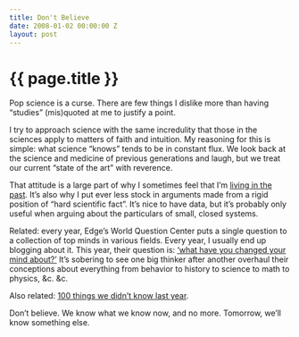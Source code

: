 ```yaml
---
title: Don't Believe
date: 2008-01-02 00:00:00 Z
layout: post
---
```


{{ page.title }}
================

Pop science is a curse. There are few things I dislike more than having “studies” (mis)quoted at me to justify a point.

I try to approach science with the same incredulity that those in the sciences apply to matters of faith and intuition. My reasoning for this is simple: what science “knows” tends to be in constant flux. We look back at the science and medicine of previous generations and laugh, but we treat our current “state of the art” with reverence.

That attitude is a large part of why I sometimes feel that I’m [living in the past](http://www.al3x.net/2007/10/living-in-past.html). It’s also why I put ever less stock in arguments made from a rigid position of “hard scientific fact”. It’s nice to have data, but it’s probably only useful when arguing about the particulars of small, closed systems.

Related: every year, Edge’s World Question Center puts a single question to a collection of top minds in various fields. Every year, I usually end up blogging about it. This year, their question is: [‘what have you changed your mind about?’](http://www.edge.org/q2008/q08_index.html) It’s sobering to see one big thinker after another overhaul their conceptions about everything from behavior to history to science to math to physics, &c. &c.

Also related: [100 things we didn’t know last year](http://www.bbc.co.uk/blogs/magazinemonitor/2008/01/100_things_we_didnt_know_last_3.shtml).

Don’t believe. We know what we know now, and no more. Tomorrow, we’ll know something else.

